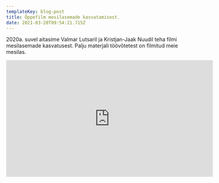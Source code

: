 ```yaml
---
templateKey: blog-post
title: Õppefilm mesilasemade kasvatamisest.
date: 2021-03-28T09:54:21.715Z
---
```

2020a. suvel aitasime Valmar Lutsaril ja Kristjan-Jaak Nuudil teha filmi mesilasemade kasvatusest. Palju materjali töövõtetest on filmitud meie mesilas.

<iframe width="560" height="315" src="https://www.youtube.com/embed/QHZAQwubppc" title="YouTube video player" frameborder="0" allow="accelerometer; autoplay; clipboard-write; encrypted-media; gyroscope; picture-in-picture" allowfullscreen></iframe>
